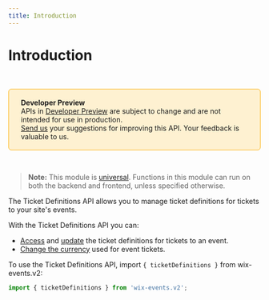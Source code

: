 ```yaml
---
title: Introduction
---
```

# Introduction
&nbsp;

<div style="background-color: #FEF1D1; padding: 18px 24px; border-radius: 6px; border: 1px solid #FDB10C; box-sizing: border-box; display: inline-block">
    <b>Developer Preview</b>
    <br/>
    <span>APIs in <a href="https://www.wix.com/velo/reference/api-overview/developer-preview">Developer Preview</a> are subject to change and are not intended for use in production.<br/><a href="mailto:velo-preview-feedback@wix.com">Send us</a> your suggestions for improving this API. Your feedback is valuable to us.</span>
</div>

&nbsp;
> **Note:** This module is [universal](https://support.wix.com/https://www.wix.com/velo/reference/api-overview/api-versions#universal-modules). Functions in this module can run on both the backend and frontend, unless specified otherwise.

The Ticket Definitions API allows you to manage ticket definitions for tickets to your site's events.

With the Ticket Definitions API you can:

- [Access](wix-events-v2/ticketdefinitions/createticketdefinition) and [update](wix-events-v2/ticketdefinitions/updateticketdefinition) the ticket definitions for tickets to an event.
- [Change the currency](wix-events-v2/ticketdefinitions/changecurrency) used for event tickets.


To use the Ticket Definitions API, import `{ ticketDefinitions }` from wix-events.v2:

```js
import { ticketDefinitions } from 'wix-events.v2';
```
